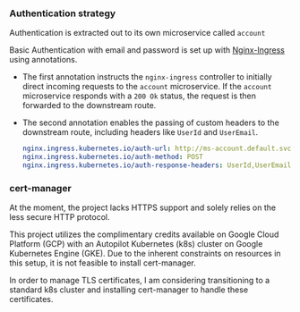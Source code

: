 ### Authentication strategy

Authentication is extracted out to its own microservice called `account`

Basic Authentication with email and password is set up with [Nginx-Ingress](https://kubernetes.github.io/ingress-nginx/examples/auth/external-auth/) using annotations.

- The first annotation instructs the `nginx-ingress` controller to initially direct incoming requests to the `account` microservice. If the `account` microservice responds with a `200 Ok` status, the request is then forwarded to the downstream route.

- The second annotation enables the passing of custom headers to the downstream route, including headers like `UserId` and `UserEmail`.

  ```yaml
  nginx.ingress.kubernetes.io/auth-url: http://ms-account.default.svc.cluster.local:3000/api/account/authenticate
  nginx.ingress.kubernetes.io/auth-method: POST
  nginx.ingress.kubernetes.io/auth-response-headers: UserId,UserEmail
  ```

### cert-manager

At the moment, the project lacks HTTPS support and solely relies on the less secure HTTP protocol.

This project utilizes the complimentary credits available on Google Cloud Platform (GCP) with an Autopilot Kubernetes (k8s) cluster on Google Kubernetes Engine (GKE). Due to the inherent constraints on resources in this setup, it is not feasible to install cert-manager.

In order to manage TLS certificates, I am considering transitioning to a standard k8s cluster and installing cert-manager to handle these certificates.
